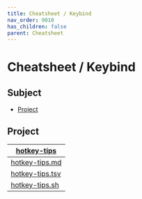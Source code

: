 ```yaml
---
title: Cheatsheet / Keybind
nav_order: 9010
has_children: false
parent: Cheatsheet
---
```



# Cheatsheet / Keybind




## Subject

* [Project](#project)




## Project

| [hotkey-tips](https://github.com/samwhelp/garuda-xfce-adjustment/tree/main/project/gen/hotkey-tips) |
| ----------- |
| [hotkey-tips.md](https://github.com/samwhelp/garuda-xfce-adjustment/blob/main/project/gen/hotkey-tips/dist/locale/en_US/hotkey-tips.md) |
| [hotkey-tips.tsv](https://github.com/samwhelp/garuda-xfce-adjustment/blob/main/project/gen/hotkey-tips/dist/locale/en_US/hotkey-tips.tsv) |
| [hotkey-tips.sh](https://github.com/samwhelp/garuda-xfce-adjustment/blob/main/project/gen/hotkey-tips/dist/locale/en_US/hotkey-tips.sh) |
